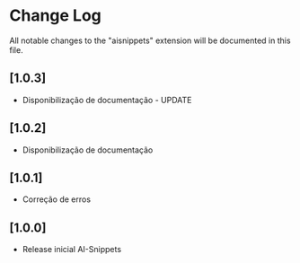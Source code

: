 # Change Log
All notable changes to the "aisnippets" extension will be documented in this file.

## [1.0.3]
- Disponibilização de documentação - UPDATE

## [1.0.2]
- Disponibilização de documentação

## [1.0.1]
- Correção de erros

## [1.0.0]
- Release inicial AI-Snippets